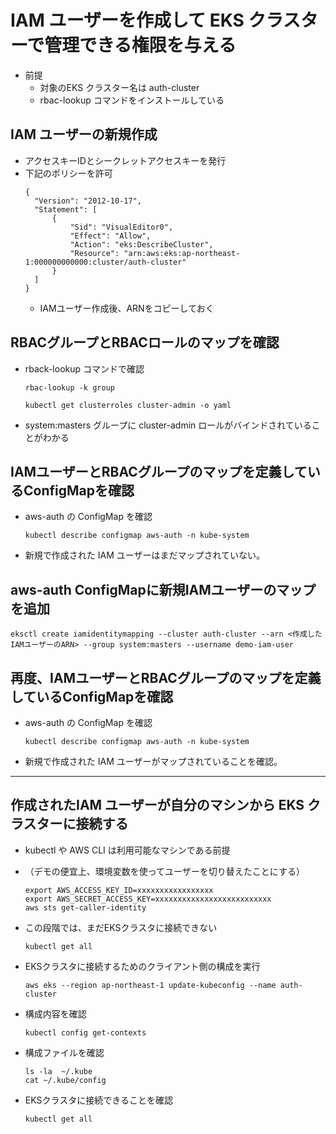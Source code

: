 # IAM ユーザーを作成して EKS クラスターで管理できる権限を与える

* 前提
  - 対象のEKS クラスター名は auth-cluster 
  - rbac-lookup コマンドをインストールしている

## IAM ユーザーの新規作成

* アクセスキーIDとシークレットアクセスキーを発行
* 下記のポリシーを許可
  ```
  {
    "Version": "2012-10-17",
    "Statement": [
        {
            "Sid": "VisualEditor0",
            "Effect": "Allow",
            "Action": "eks:DescribeCluster",
            "Resource": "arn:aws:eks:ap-northeast-1:000000000000:cluster/auth-cluster"
        }
    ]
  }
  ```
  * IAMユーザー作成後、ARNをコピーしておく

## RBACグループとRBACロールのマップを確認

* rback-lookup コマンドで確認
  ```
  rbac-lookup -k group

  kubectl get clusterroles cluster-admin -o yaml
  ```
* system:masters グループに cluster-admin ロールがバインドされていることがわかる

## IAMユーザーとRBACグループのマップを定義しているConfigMapを確認

* aws-auth の ConfigMap を確認
  ```
  kubectl describe configmap aws-auth -n kube-system
  ```
* 新規で作成された IAM ユーザーはまだマップされていない。

## aws-auth ConfigMapに新規IAMユーザーのマップを追加
   ```
   eksctl create iamidentitymapping --cluster auth-cluster --arn <作成したIAMユーザーのARN> --group system:masters --username demo-iam-user
   ```

## 再度、IAMユーザーとRBACグループのマップを定義しているConfigMapを確認
* aws-auth の ConfigMap を確認
  ```
  kubectl describe configmap aws-auth -n kube-system
  ```
* 新規で作成された IAM ユーザーがマップされていることを確認。

---

## 作成されたIAM ユーザーが自分のマシンから EKS クラスターに接続する

* kubectl や AWS CLI は利用可能なマシンである前提

* （デモの便宜上、環境変数を使ってユーザーを切り替えたことにする）
  ```
  export AWS_ACCESS_KEY_ID=xxxxxxxxxxxxxxxxx
  export AWS_SECRET_ACCESS_KEY=xxxxxxxxxxxxxxxxxxxxxxxxxx
  aws sts get-caller-identity
  ```
* この段階では、まだEKSクラスタに接続できない
  ``` 
  kubectl get all
  ```
* EKSクラスタに接続するためのクライアント側の構成を実行
  ```
  aws eks --region ap-northeast-1 update-kubeconfig --name auth-cluster
  ```
* 構成内容を確認
  ```
  kubectl config get-contexts
  ```
* 構成ファイルを確認
  ```
  ls -la  ~/.kube
  cat ~/.kube/config
  ```
* EKSクラスタに接続できることを確認
   ```
   kubectl get all
   ```